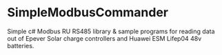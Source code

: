 # SimpleModbusCommander
Simple c# Modbus RU RS485 library &amp; sample programs for reading data out of Epever Solar charge controllers and Huawei ESM Lifep04 48v batteries.  
